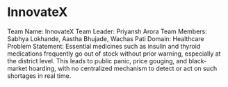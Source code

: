 # InnovateX
Team Name: InnovateX
Team Leader: Priyansh Arora
Team Members: Sabhya Lokhande, Aastha Bhujade, Wachas Pati
Domain: Healthcare
Problem Statement: Essential medicines such as insulin and thyroid medications frequently go out of stock without prior warning, especially at the district level. This leads to public panic, price gouging, and black-market hoarding, with no centralized mechanism to detect or act on such shortages in real time.
